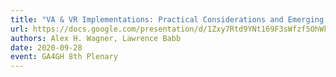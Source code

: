 ```yaml
---
title: "VA & VR Implementations: Practical Considerations and Emerging Draft Standards"
url: https://docs.google.com/presentation/d/1Zxy7Rtd9YNt169F3sWfzf5OhWk759wROVZzKus_TKdE/edit?usp=sharing
authors: Alex H. Wagner, Lawrence Babb
date: 2020-09-28
event: GA4GH 8th Plenary
---
```

